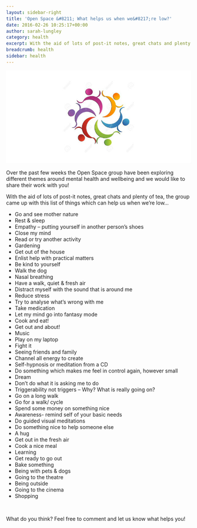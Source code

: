 ```yaml
---
layout: sidebar-right
title: 'Open Space &#8211; What helps us when we&#8217;re low?'
date: 2016-02-26 10:25:17+00:00
author: sarah-lungley
category: health
excerpt: With the aid of lots of post-it notes, great chats and plenty of tea, the Open Space group came up with this list of things which can help us when we’re low.
breadcrumb: health
sidebar: health
---
```

![Open Space logo](/images/featured/featured-open-space-logo.jpg)

Over the past few weeks the Open Space group have been exploring different themes around mental health and wellbeing and we would like to share their work with you!

With the aid of lots of post-it notes, great chats and plenty of tea, the group came up with this list of things which can help us when we&#8217;re low&#8230;

  * Go and see mother nature
  * Rest & sleep
  * Empathy – putting yourself in another person’s shoes
  * Close my mind
  * Read or try another activity
  * Gardening
  * Get out of the house
  * Enlist help with practical matters
  * Be kind to yourself
  * Walk the dog
  * Nasal breathing
  * Have a walk, quiet & fresh air
  * Distract myself with the sound that is around me
  * Reduce stress
  * Try to analyse what’s wrong with me
  * Take medication
  * Let my mind go into fantasy mode
  * Cook and eat!
  * Get out and about!
  * Music
  * Play on my laptop
  * Fight it
  * Seeing friends and family
  * Channel all energy to create
  * Self-hypnosis or meditation from a CD
  * Do something which makes me feel in control again, however small
  * Dream
  * Don’t do what it is asking me to do
  * Triggerability not triggers – Why? What is really going on?
  * Go on a long walk
  * Go for a walk/ cycle
  * Spend some money on something nice
  * Awareness- remind self of your basic needs
  * Do guided visual meditations
  * Do something nice to help someone else
  * A hug
  * Get out in the fresh air
  * Cook a nice meal
  * Learning
  * Get ready to go out
  * Bake something
  * Being with pets & dogs
  * Going to the theatre
  * Being outside
  * Going to the cinema
  * Shopping

&nbsp;

What do you think? Feel free to comment and let us know what helps you!

&nbsp;
